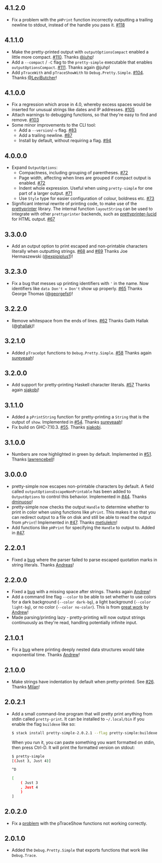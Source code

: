 
## 4.1.2.0

*   Fix a problem with the `pHPrint` function incorrectly
    outputting a trailing newline to stdout, instead of the
    handle you pass it.
    [#118](https://github.com/cdepillabout/pretty-simple/pull/118)

## 4.1.1.0

*   Make the pretty-printed output with `outputOptionsCompact` enabled a little
    more compact.
    [#110](https://github.com/cdepillabout/pretty-simple/pull/110).
    Thanks [@juhp](https://github.com/juhp)!
*   Add a `--compact` / `-C` flag to the `pretty-simple` executable that enables
    `outputOptionsCompact`.
    [#111](https://github.com/cdepillabout/pretty-simple/pull/111).
    Thanks again @juhp!
*   Add `pTraceWith` and `pTraceShowWith` to `Debug.Pretty.Simple`.
    [#104](https://github.com/cdepillabout/pretty-simple/pull/104).
    Thanks [@LeviButcher](https://github.com/LeviButcher)!

## 4.1.0.0

*   Fix a regression which arose in 4.0, whereby excess spaces would be inserted for unusual strings like dates and IP addresses.
    [#105](https://github.com/cdepillabout/pretty-simple/pull/105)
*   Attach warnings to debugging functions, so that they're easy to find and remove.
    [#103](https://github.com/cdepillabout/pretty-simple/pull/103)
*   Some minor improvements to the CLI tool:
    *   Add a `--version`/`-v` flag.
        [#83](https://github.com/cdepillabout/pretty-simple/pull/83)
    *   Add a trailing newline.
        [#87](https://github.com/cdepillabout/pretty-simple/pull/87)
    *   Install by default, without requiring a flag.
        [#94](https://github.com/cdepillabout/pretty-simple/pull/94)

## 4.0.0.0

*   Expand `OutputOptions`:
    *   Compactness, including grouping of parentheses.
        [#72](https://github.com/cdepillabout/pretty-simple/pull/72)
    *   Page width, affecting when lines are grouped if compact output is enabled.
        [#72](https://github.com/cdepillabout/pretty-simple/pull/72)
    *   Indent whole expression. Useful when using `pretty-simple` for one part
        of a larger output.
        [#71](https://github.com/cdepillabout/pretty-simple/pull/71)
    *   Use `Style` type for easier configuration of colour, boldness etc.
        [#73](https://github.com/cdepillabout/pretty-simple/pull/73)
*   Significant internal rewrite of printing code, to make use of the [prettyprinter](https://hackage.haskell.org/package/prettyprinter)
    library. The internal function `layoutString` can be used to integrate with
    other `prettyprinter` backends, such as [prettyprinter-lucid](https://hackage.haskell.org/package/prettyprinter-lucid)
    for HTML output.
    [#67](https://github.com/cdepillabout/pretty-simple/pull/67)

## 3.3.0.0

*   Add an output option to print escaped and non-printable characters
    literally when outputting strings.
    [#68](https://github.com/cdepillabout/pretty-simple/pull/68) and
    [#69](https://github.com/cdepillabout/pretty-simple/pull/69)
    Thanks Joe Hermaszewski ([@expipiplus1](https://github.com/expipiplus1))!

## 3.2.3.0

*   Fix a bug that messes up printing identifiers with `'` in the name.
    Now identifiers like `data Don't = Don't` show up properly.
    [#65](https://github.com/cdepillabout/pretty-simple/pull/65)
    Thanks George Thomas ([@georgefst](https://github.com/georgefst))!

## 3.2.2.0

*   Remove whitespace from the ends of lines.
    [#62](https://github.com/cdepillabout/pretty-simple/pull/62)
    Thanks Gaith Hallak ([@ghallak](https://github.com/ghallak))!

## 3.2.1.0

*   Added `pTraceOpt` functions to `Debug.Pretty.Simple`.
    [#58](https://github.com/cdepillabout/pretty-simple/pull/58)
    Thanks again [sureyeaah](https://github.com/sureyeaah)!

## 3.2.0.0

*   Add support for pretty-printing Haskell character literals.
    [#57](https://github.com/cdepillabout/pretty-simple/pull/57)
    Thanks again [sjakobi](https://github.com/sjakobi)!

## 3.1.1.0

*   Added a `pPrintString` function for pretty-printing a `String` that is the
    output of `show`.  Implemented in
    [#54](https://github.com/cdepillabout/pretty-simple/pull/54). Thanks
    [sureyeaah](https://github.com/sureyeaah)!
*   Fix build on GHC-7.10.3.
    [#55](https://github.com/cdepillabout/pretty-simple/pull/55).  Thanks
    [sjakobi](https://github.com/sjakobi).

## 3.1.0.0

*   Numbers are now highlighted in green by default.  Implemented in
    [#51](https://github.com/cdepillabout/pretty-simple/pull/51).
    Thanks [lawrencebell](https://github.com/lawrencebell)!

## 3.0.0.0

*   pretty-simple now escapes non-printable characters by default.  A field
    called `outputOptionsEscapeNonPrintable` has been added to `OutputOptions`
    to control this behavior.  Implemented in
    [#44](https://github.com/cdepillabout/pretty-simple/pull/44). Thanks
    [dminuoso](https://github.com/dminuoso)!
*   pretty-simple now checks the output `Handle` to determine whether to print
    in color when using functions like `pPrint`.  This makes it so that you
    can redirect output to a file on disk and still be able to read the
    output from `pPrint`!  Implemented in
    [#47](https://github.com/cdepillabout/pretty-simple/pull/47).  Thanks
    [metiulekm](https://github.com/metiulekm)!
*   Add functions like `pHPrint` for specifying the `Handle` to output to.
    Added in [#47](https://github.com/cdepillabout/pretty-simple/pull/47).

## 2.2.0.1
*   Fixed a [bug](https://github.com/cdepillabout/pretty-simple/pull/41) where
    the parser failed to parse escaped quotation marks in string literals.
    Thanks [Andreas](https://github.com/anka-213)!


## 2.2.0.0

*   Fixed a [bug](https://github.com/cdepillabout/pretty-simple/pull/33) with a
    missing space after strings.  Thanks again
    [Andrew](https://github.com/andrew-lei)!
*   Add a command line flag `--color` to be able to set whether to use colors for
    a dark background (`--color dark-bg`), a light background (`--color light-bg`),
    or no color (`--color no-color`).  This is from
    [great work](https://github.com/cdepillabout/pretty-simple/pull/35) by
    [Andrew](https://github.com/andrew-lei)!
*   Made parsing/printing lazy - pretty-printing will now output strings continuously
    as they're read, handling potentially infinite input.

## 2.1.0.1

*   Fix a [bug](https://github.com/cdepillabout/pretty-simple/pull/32) where
    printing deeply nested data structures would take exponential time.  Thanks
    [Andrew](https://github.com/andrew-lei)!

## 2.1.0.0

*   Make strings have indentation by default when pretty-printed.  See
    [#26](https://github.com/cdepillabout/pretty-simple/pull/26).  Thanks
    [Milan](https://github.com/Wizek)!

## 2.0.2.1

*   Add a small command-line program that will pretty print anything from stdin
    called `pretty-print`.  It can be installed to `~/.local/bin` if you enable
    the flag `buildexe` like so:

    ```sh
    $ stack install pretty-simple-2.0.2.1 --flag pretty-simple:buildexe
    ```

    When you run it, you can paste something you want formatted on stdin, then
    press <key>Ctrl</key>-<key>D</key>.  It will print the formatted version on
    stdout:

    ```sh
    $ pretty-simple
    [(Just 3, Just 4)]

    ^D

    [
        ( Just 3
        , Just 4
        )
    ]
    ```

## 2.0.2.0

*   Fix a [problem](https://github.com/cdepillabout/pretty-simple/pull/20) with
    the pTraceShow functions not working correctly.

## 2.0.1.0

*   Added the `Debug.Pretty.Simple` that exports functions that work like
    `Debug.Trace`.

